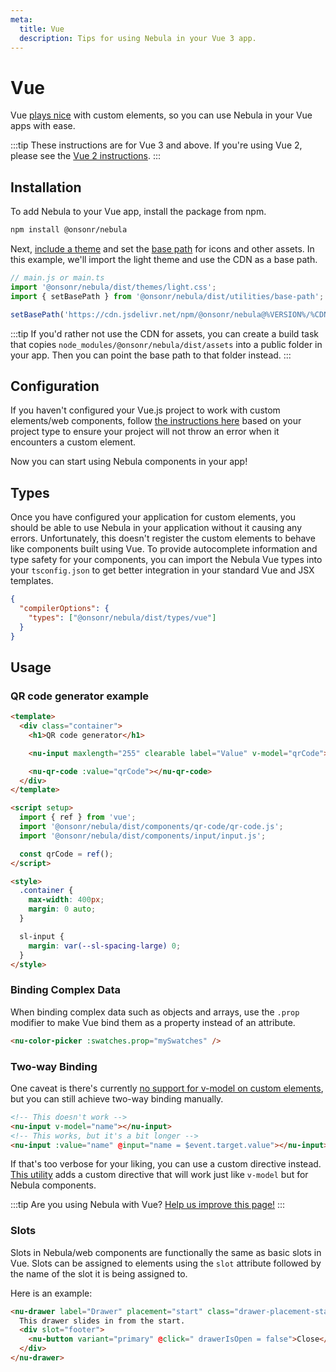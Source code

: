 ```yaml
---
meta:
  title: Vue
  description: Tips for using Nebula in your Vue 3 app.
---
```


# Vue

Vue [plays nice](https://custom-elements-everywhere.com/#vue) with custom elements, so you can use Nebula in your Vue apps with ease.

:::tip
These instructions are for Vue 3 and above. If you're using Vue 2, please see the [Vue 2 instructions](/frameworks/vue-2).
:::

## Installation

To add Nebula to your Vue app, install the package from npm.

```bash
npm install @onsonr/nebula
```

Next, [include a theme](/getting-started/themes) and set the [base path](/getting-started/installation#setting-the-base-path) for icons and other assets. In this example, we'll import the light theme and use the CDN as a base path.

```jsx
// main.js or main.ts
import '@onsonr/nebula/dist/themes/light.css';
import { setBasePath } from '@onsonr/nebula/dist/utilities/base-path';

setBasePath('https://cdn.jsdelivr.net/npm/@onsonr/nebula@%VERSION%/%CDNDIR%/');
```

:::tip
If you'd rather not use the CDN for assets, you can create a build task that copies `node_modules/@onsonr/nebula/dist/assets` into a public folder in your app. Then you can point the base path to that folder instead.
:::

## Configuration

If you haven't configured your Vue.js project to work with custom elements/web components, follow [the instructions here](https://vuejs.org/guide/extras/web-components.html#using-custom-elements-in-vue) based on your project type to ensure your project will not throw an error when it encounters a custom element.

Now you can start using Nebula components in your app!

## Types

Once you have configured your application for custom elements, you should be able to use Nebula in your application without it causing any errors. Unfortunately, this doesn't register the custom elements to behave like components built using Vue. To provide autocomplete information and type safety for your components, you can import the Nebula Vue types into your `tsconfig.json` to get better integration in your standard Vue and JSX templates.

```json
{
  "compilerOptions": {
    "types": ["@onsonr/nebula/dist/types/vue"]
  }
}
```

## Usage

### QR code generator example

```html
<template>
  <div class="container">
    <h1>QR code generator</h1>

    <nu-input maxlength="255" clearable label="Value" v-model="qrCode"></nu-input>

    <nu-qr-code :value="qrCode"></nu-qr-code>
  </div>
</template>

<script setup>
  import { ref } from 'vue';
  import '@onsonr/nebula/dist/components/qr-code/qr-code.js';
  import '@onsonr/nebula/dist/components/input/input.js';

  const qrCode = ref();
</script>

<style>
  .container {
    max-width: 400px;
    margin: 0 auto;
  }

  sl-input {
    margin: var(--sl-spacing-large) 0;
  }
</style>
```

### Binding Complex Data

When binding complex data such as objects and arrays, use the `.prop` modifier to make Vue bind them as a property instead of an attribute.

```html
<nu-color-picker :swatches.prop="mySwatches" />
```

### Two-way Binding

One caveat is there's currently [no support for v-model on custom elements](https://github.com/vuejs/vue/issues/7830), but you can still achieve two-way binding manually.

```html
<!-- This doesn't work -->
<nu-input v-model="name"></nu-input>
<!-- This works, but it's a bit longer -->
<nu-input :value="name" @input="name = $event.target.value"></nu-input>
```

If that's too verbose for your liking, you can use a custom directive instead. [This utility](https://www.npmjs.com/package/@shoelace-style/vue-sl-model) adds a custom directive that will work just like `v-model` but for Nebula components.

:::tip
Are you using Nebula with Vue? [Help us improve this page!](https://github.com/onsonr/nebula/blob/next/docs/frameworks/vue.md)
:::

### Slots

Slots in Nebula/web components are functionally the same as basic slots in Vue. Slots can be assigned to elements using the `slot` attribute followed by the name of the slot it is being assigned to.

Here is an example:

```html
<nu-drawer label="Drawer" placement="start" class="drawer-placement-start" :open="drawerIsOpen">
  This drawer slides in from the start.
  <div slot="footer">
    <nu-button variant="primary" @click=" drawerIsOpen = false">Close</nu-button>
  </div>
</nu-drawer>
```
